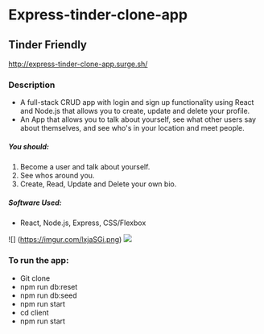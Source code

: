 # Express-tinder-clone-app
## Tinder Friendly

http://express-tinder-clone-app.surge.sh/

### Description
* A full-stack CRUD app with login and sign up functionality using React and Node.js that allows you to create, update and delete your profile.
* An App that allows you to talk about yourself, see what other users say about themselves, and see who's in your location and meet people.

##### You should:
1. Become a user and talk about yourself. 
2. See whos around you.
3. Create, Read, Update and Delete your own bio.


##### Software Used:
- React, Node.js, Express, CSS/Flexbox

![] (https://imgur.com/lxjaSGi.png)
![](https://imgur.com/msDunON.png)

### To run the app:
* Git clone
* npm run db:reset
* npm run db:seed
* npm run start
* cd client
* npm run start
